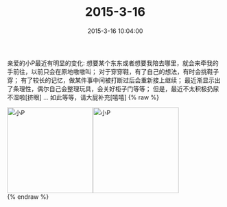 ﻿---
title: 2015-3-16
date: 2015-3-16 10:04:00
tags:
categories: 妈妈
---
亲爱的小P最近有明显的变化:
想要某个东东或者想要我陪去哪里，就会来牵我的手前往，以前只会在原地嗷嗷叫；
对于穿穿鞋，有了自己的想法，有时会挑鞋子穿；
有了较长的记忆，做某件事中间被打断过后会重新接上继续；
最近渐显示出了条理性，偶尔自己会整理玩具，会关好柜子门等等；
但是，最近不太积极扔尿不湿啦[挤眼]
...
如此等等，请大屁补充[嘻嘻]
{% raw %}
<div style="width:500 px">
<div style="float:left; width:100 px"><img src="/2015-3-16/微信图片_20171011083946.jpg" width="200" alt="小P"></div>
<div style="float:left; width:100 px"><img src="/2015-3-16/微信图片_20171011084002.jpg" width="200" alt="小P"></div>
<div style="clear:both"></div>
</div>
{% endraw %}